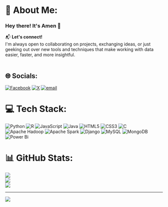 # 💫 About Me:
### Hey there! It's Amen 👋  
📬 **Let's connect!**  <br>I'm always open to collaborating on projects, exchanging ideas, or just geeking out over new tools and techniques that make working with data easier, faster, and more insightful.<br><br>  


## 🌐 Socials:
[![Facebook](https://img.shields.io/badge/Facebook-%231877F2.svg?logo=Facebook&logoColor=white)](https://facebook.com/amen_ben_zayed) [![X](https://img.shields.io/badge/X-black.svg?logo=X&logoColor=white)](https://x.com/amen_23) [![email](https://img.shields.io/badge/Email-D14836?logo=gmail&logoColor=white)](mailto:benzayedamen@gmail.com) 

# 💻 Tech Stack:
![Python](https://img.shields.io/badge/python-3670A0?style=for-the-badge&logo=python&logoColor=ffdd54) ![R](https://img.shields.io/badge/r-%23276DC3.svg?style=for-the-badge&logo=r&logoColor=white) ![JavaScript](https://img.shields.io/badge/javascript-%23323330.svg?style=for-the-badge&logo=javascript&logoColor=%23F7DF1E) ![Java](https://img.shields.io/badge/java-%23ED8B00.svg?style=for-the-badge&logo=openjdk&logoColor=white) ![HTML5](https://img.shields.io/badge/html5-%23E34F26.svg?style=for-the-badge&logo=html5&logoColor=white) ![CSS3](https://img.shields.io/badge/css3-%231572B6.svg?style=for-the-badge&logo=css3&logoColor=white) ![C](https://img.shields.io/badge/c-%2300599C.svg?style=for-the-badge&logo=c&logoColor=white) ![Apache Hadoop](https://img.shields.io/badge/Apache%20Hadoop-66CCFF?style=for-the-badge&logo=apachehadoop&logoColor=black) ![Apache Spark](https://img.shields.io/badge/Apache%20Spark-FDEE21?style=for-the-badge&logo=apachespark&logoColor=black) ![Django](https://img.shields.io/badge/django-%23092E20.svg?style=for-the-badge&logo=django&logoColor=white) ![MySQL](https://img.shields.io/badge/mysql-4479A1.svg?style=for-the-badge&logo=mysql&logoColor=white) ![MongoDB](https://img.shields.io/badge/MongoDB-%234ea94b.svg?style=for-the-badge&logo=mongodb&logoColor=white) ![Power Bi](https://img.shields.io/badge/power_bi-F2C811?style=for-the-badge&logo=powerbi&logoColor=black)
# 📊 GitHub Stats:
![](https://github-readme-stats.vercel.app/api?username=amen9999&theme=great-gatsby&hide_border=false&include_all_commits=false&count_private=false)<br/>
![](https://nirzak-streak-stats.vercel.app/?user=amen9999&theme=great-gatsby&hide_border=false)<br/>
![](https://github-readme-stats.vercel.app/api/top-langs/?username=amen9999&theme=great-gatsby&hide_border=false&include_all_commits=false&count_private=false&layout=compact)

---
[![](https://visitcount.itsvg.in/api?id=amen9999&icon=0&color=0)](https://visitcount.itsvg.in)

<!-- Proudly created with GPRM ( https://gprm.itsvg.in ) -->
